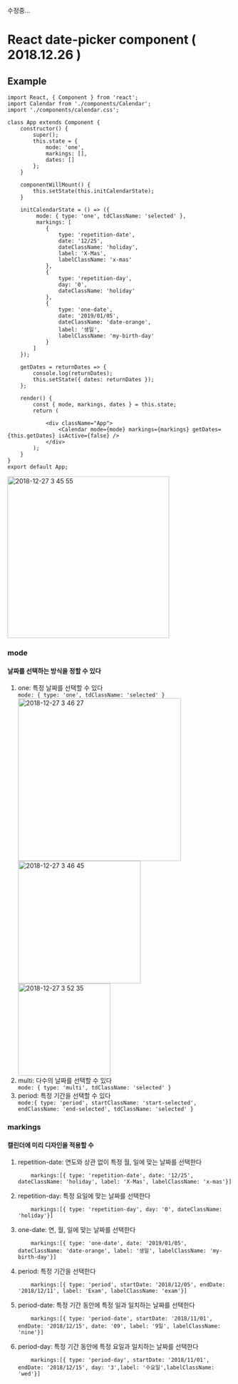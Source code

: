 수정중...
# React date-picker component ( 2018.12.26 )

## Example
```
import React, { Component } from 'react';
import Calendar from './components/Calendar';
import './components/calendar.css';

class App extends Component {
	constructor() {
		super();
		this.state = {
			mode: 'one',
			markings: [],
			dates: []
		};
	}

	componentWillMount() {
		this.setState(this.initCalendarState);
	}

	initCalendarState = () => ({
		 mode: { type: 'one', tdClassName: 'selected' }, 
		 markings: [
			{
				type: 'repetition-date', 
				date: '12/25',
				dateClassName: 'holiday',
				label: 'X-Mas',
				labelClassName: 'x-mas'
			},
			{
				type: 'repetition-day', 
				day: '0',
				dateClassName: 'holiday'
			},
			{
				type: 'one-date', 
				date: '2019/01/05',
				dateClassName: 'date-orange',
				label: '생일',
				labelClassName: 'my-birth-day'
			}
		]
	});

	getDates = returnDates => {
		console.log(returnDates);
		this.setState({ dates: returnDates });
	};

	render() {
		const { mode, markings, dates } = this.state;
		return (
		
			<div className="App">
				<Calendar mode={mode} markings={markings} getDates={this.getDates} isActive={false} />
			</div>
		);
	}
}
export default App;
```

<img width="363" alt="2018-12-27 3 45 55" src="https://user-images.githubusercontent.com/31440203/50469419-a4e7d000-09ef-11e9-8e5a-e67d636e8426.png">


### mode
#### 날짜를 선택하는 방식을 정할 수 있다
<ol>
  <li>one: 특정 날짜를 선택할 수 있다</li>	
  <code>mode: { type: 'one', tdClassName: 'selected' }</code>
	<br>
	<img width="365" alt="2018-12-27 3 46 27" src="https://user-images.githubusercontent.com/31440203/50469422-a618fd00-09ef-11e9-97f3-93260f396ad1.png">
	<br>
	<img width="275" alt="2018-12-27 3 46 45" src="https://user-images.githubusercontent.com/31440203/50469424-a6b19380-09ef-11e9-813e-e6ecf66bc935.png">
	<br>
	<img width="207" alt="2018-12-27 3 52 35" src="https://user-images.githubusercontent.com/31440203/50469445-bc26bd80-09ef-11e9-9e33-bdf8ac69ec56.png">

  <li>multi: 다수의 날짜를 선택할 수 있다</li>
  <code>mode: { type: 'multi', tdClassName: 'selected' }</code>
 
  <li>period: 특정 기간을 선택할 수 있다</li>
  <code>mode:{ type: 'period', startClassName: 'start-selected', endClassName: 'end-selected', tdClassName: 'selected' }</code>
  
</ol>

### markings
#### 캘린더에 미리 디자인을 적용할 수 
<ol>
  <li>repetition-date: 연도와 상관 없이 특정 월, 일에 맞는 날짜를 선택한다</li>
	<code>
	markings:[{ type: 'repetition-date', date: '12/25', dateClassName: 'holiday', label: 'X-Mas', labelClassName: 'x-mas'}]
	</code>
	
  <li>repetition-day: 특정 요일에 맞는 날짜를 선택한다</li>
  	<code>
	markings:[{ type: 'repetition-day', day: '0', dateClassName: 'holiday'}]
	</code>
  	
  
  <li>one-date: 연, 월, 일에 맞는 날짜를 선택한다</li>
  	<code>
	markings:[{ type: 'one-date', date: '2019/01/05', dateClassName: 'date-orange', label: '생일', labelClassName: 'my-birth-day'}]
	</code>
  
  <li>period: 특정 기간을 선택한다</li>
  	<code>
	markings:[{ type: 'period', startDate: '2018/12/05', endDate: '2018/12/11', label: 'Exam', labelClassName: 'exam'}]
	</code>
  
  <li>period-date: 특정 기간 동안에 특정 일과 일치하는 날짜를 선택한다</li>
  	<code>
  	markings:[{ type: 'period-date', startDate: '2018/11/01', endDate: '2018/12/15', date: '09', label: '9일', labelClassName: 'nine'}]
  	</code>
  <li>period-day: 특정 기간 동안에 특정 요일과 일치하는 날짜를 선택한다</li>
  	<code>
	markings:[{ type: 'period-day', startDate: '2018/11/01', endDate: '2018/12/15', day: '3',label: '수요일',labelClassName: 'wed'}]
	</code>

</ol>
